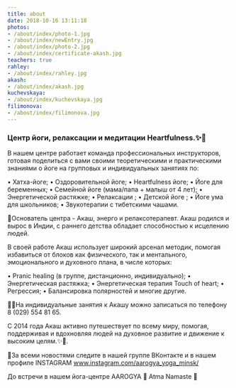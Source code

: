 ```yaml
---
title: about
date: 2018-10-16 13:11:18
photos:
- /about/index/photo-1.jpg
- /about/index/newEntry.jpg
- /about/index/photo-2.jpg
- /about/index/certificate-akash.jpg
teachers: true
rahley:
- /about/index/rahley.jpg
akash:
- /about/index/akash.jpg
kuchevskaya:
- /about/index/kuchevskaya.jpg
filimonova:
- /about/index/filimonova.jpg
---
```


### Центр йоги, релаксации и медитации Heartfulness.✨🙏

В нашем центре работает команда профессиональных инструкторов, готовая поделиться с вами своими теоретическими и практическими знаниями о йоге на групповых и индивидуальных занятиях по:

• Хатха-йоге;
• Оздоровительной йоге;
• Heartfulness йоге;
• Йоге для беременных;
• Семейной йоге (мама/папа + малыш от 4 лет);
• Энергетической растяжке;
• Релаксации ;
• Детской йоге ;
• Йоге ума для школьников;
• Звукотерапии с тибетскими чашами.

🙏Основатель центра - Акаш, энерго и релаксотерапевт.
Акаш родился и вырос в Индии, с раннего детства обладает способностью к исцелению людей.

В своей работе Акаш использует широкий арсенал методик, помогая избавиться от блоков как физического, так и ментального, эмоционального и духовного плана, в числе которых:

• Pranic healing (в группе, дистанционно, индивидуально);
• Энергетическая растяжка;
• Энергетическая терапия Touch of heart;
• Регрессия;
• Балансировка полярностей и многие другие.

✍🏻На индивидуальные занятия к Акашу можно записаться по телефону 8 (029) 554 81 65.

С 2014 года Акаш активно путешествует по всему миру, помогая, поддерживая и вдохновляя людей на духовное развитие и движение к высоким целям.✨🙏.

🙏За всеми новостями следите в нашей группе ВКонтакте и в нашем профиле INSTAGRAM www.instagram.com/aarogya_yoga_minsk/

До встречи в нашем йога-центре AAROGYA 💛 Atma Namaste 🙏

